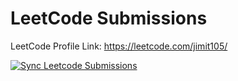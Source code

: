# LeetCode Submissions

LeetCode Profile Link: <https://leetcode.com/jimit105/>

[![Sync Leetcode Submissions](https://github.com/jimit105/leetcode-submissions/actions/workflows/sync_leetcode.yml/badge.svg)](https://github.com/jimit105/leetcode-submissions/actions/workflows/sync_leetcode.yml)
